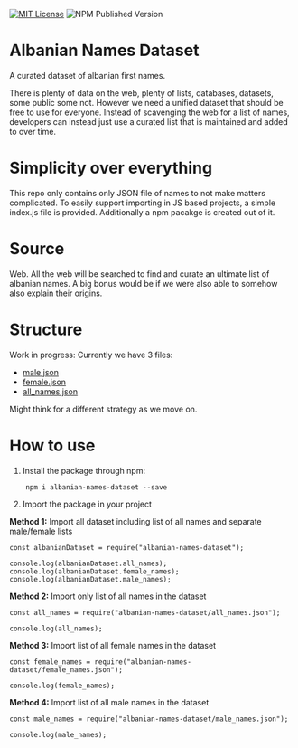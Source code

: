 [![MIT License](https://img.shields.io/badge/license-MIT-yellow)](https://opensource.org/license/mit)
![NPM Published Version](https://img.shields.io/badge/dynamic/json?url=https%3A%2F%2Fraw.githubusercontent.com%2Fndricimrr%2Falbanian-names-dataset%2Fmain%2Fpackage.json&query=%24.version&label=npm)

# Albanian Names Dataset

A curated dataset of albanian first names.

There is plenty of data on the web, plenty of lists, databases, datasets, some public some not.
However we need a unified dataset that should be free to use for everyone.
Instead of scavenging the web for a list of names, developers can instead just use a curated list that is maintained and added to over time.

# Simplicity over everything

This repo only contains only JSON file of names to not make matters complicated.
To easily support importing in JS based projects, a simple index.js file is provided.
Additionally a npm pacakge is created out of it.

# Source

Web. All the web will be searched to find and curate an ultimate list of albanian names. A big bonus would be if we were also able to somehow also explain their origins.

# Structure

Work in progress:
Currently we have 3 files:

- [male.json](/male.json)
- [female.json](/female.json)
- [all_names.json](/all_names.json)

Might think for a different strategy as we move on.

# How to use

1. Install the package through npm:

```
    npm i albanian-names-dataset --save
```

2. Import the package in your project

**Method 1:** Import all dataset including list of all names and separate male/female lists

```
const albanianDataset = require("albanian-names-dataset");

console.log(albanianDataset.all_names);
console.log(albanianDataset.female_names);
console.log(albanianDataset.male_names);

```

**Method 2:** Import only list of all names in the dataset

```
const all_names = require("albanian-names-dataset/all_names.json");

console.log(all_names);
```

**Method 3:** Import list of all female names in the dataset

```
const female_names = require("albanian-names-dataset/female_names.json");

console.log(female_names);
```

**Method 4:** Import list of all male names in the dataset

```
const male_names = require("albanian-names-dataset/male_names.json");

console.log(male_names);
```
